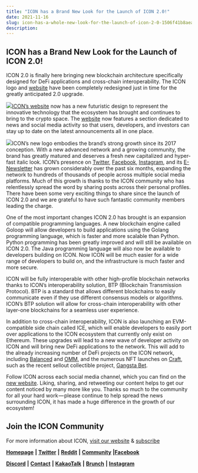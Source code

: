 ```yaml
---
title: "ICON has a Brand New Look for the Launch of ICON 2.0!"
date: 2021-11-16
slug: icon-has-a-whole-new-look-for-the-launch-of-icon-2-0-1506f41b8aea
description:
---
```


## ICON has a Brand New Look for the Launch of ICON 2.0!

ICON 2.0 is finally here bringing new blockchain architecture specifically designed for DeFi applications and cross-chain interoperability. The ICON logo and [website](https://icon.foundation/) have been completely redesigned just in time for the greatly anticipated 2.0 upgrade.

![](https://cdn-images-1.medium.com/max/800/1*FPuEEjLHpKjuTlWtTrtNdw.png)[ICON’s website](https://icon.foundation/) now has a new futuristic design to represent the innovative technology that the ecosystem has brought and continues to bring to the crypto space. The [website](https://icon.foundation/) now features a section dedicated to news and social media activity so that users, developers, and investors can stay up to date on the latest announcements all in one place.

![](https://cdn-images-1.medium.com/max/800/1*oLhykG775r5JepDVdaozMg.png)ICON’s new logo embodies the brand’s strong growth since its 2017 conception. With a new advanced network and a growing community, the brand has greatly matured and deserves a fresh new capitalized and hyper-fast italic look. ICON’s presence on [Twitter](https://twitter.com/helloiconworld), [Facebook](https://www.facebook.com/helloicon/), [Instagram](https://www.instagram.com/helloiconworld/), and its [E-Newsletter](https://mailchi.mp/icon.foundation/icon-20) has grown considerably over the past six months, expanding the network to hundreds of thousands of people across multiple social media platforms. Much of this growth is thanks to the ICON community who has relentlessly spread the word by sharing posts across their personal profiles. There have been some very exciting things to share since the launch of ICON 2.0 and we are grateful to have such fantastic community members leading the charge.

One of the most important changes ICON 2.0 has brought is an expansion of compatible programming languages. A new blockchain engine called Goloop will allow developers to build applications using the Golang programming language, which is faster and more scalable than Python.   
Python programming has been greatly improved and will still be available on ICON 2.0. The Java programming language will also now be available to developers building on ICON. Now ICON will be much easier for a wide range of developers to build on, and the infrastructure is much faster and more secure.

ICON will be fully interoperable with other high-profile blockchain networks thanks to ICON’s interoperability solution, BTP (Blockchain Transmission Protocol). BTP is a standard that allows different blockchains to easily communicate even if they use different consensus models or algorithms. ICON’s BTP solution will allow for cross-chain interoperability with other layer-one blockchains for a seamless user experience.

In addition to cross-chain interoperability, ICON is also launching an EVM-compatible side chain called ICE, which will enable developers to easily port over applications to the ICON ecosystem that currently only exist on Ethereum. These upgrades will lead to a new wave of developer activity on ICON and will bring new DeFi applications to the network. This will add to the already increasing number of DeFi projects on the ICON network, including [Balanced](https://balanced.network/) and [OMM](https://omm.finance/), and the numerous NFT launches on [Craft](https://craft.network/), such as the recent sellout collectible project, [Gangsta Bet](https://gangstabet.io/).

Follow ICON across each social media channel, which you can find on the [new website](https://icon.foundation/). Liking, sharing, and retweeting our content helps to get our content noticed by many more like you. Thanks so much to the community for all your hard work — please continue to help spread the news surrounding ICON, it has made a huge difference in the growth of our ecosystem!

## Join the ICON Community

For more information about ICON, [visit our website](https://icon.foundation/) & [subscribe](https://mailchi.mp/icon.foundation/icon-20)

[**Homepage**](https://icon.foundation/) **|** [**Twitter**](https://twitter.com/helloiconworld) **|** [**Reddit**](https://www.reddit.com/r/helloicon/) **|** [**Community**](https://forum.icon.community/) **|**[**Facebook**](https://www.facebook.com/helloicon/)

[**Discord**](https://discord.gg/x6DxjxfP24) **|** [**Contact**](mailto:hello@icon.foundation) **|** [**KakaoTalk**](https://open.kakao.com/o/gMAFhdS) **|** [**Brunch**](https://brunch.co.kr/@helloiconworld) **|** [**Instagram**](https://www.instagram.com/helloiconworld/)

